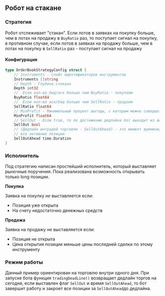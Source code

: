 ## Робот на стакане

### Стратегия
Робот отслеживает "стакан". Если лотов в заявках на покупку больше, чем в лотах на продажу в `BuyRatio` раз,
то поступает сигнал на покупку, в противном случае, если лотов в заявках на продажу больше, чем в лотах на покупку 
в `SellRatio` раз - поступает сигнал на продажу

#### Конфигурация
```go
type OrderBookStrategyConfig struct {
	// Instruments - слайс идентификаторов инструментов
	Instruments []string
	// Depth - Глубина стакана
	Depth int32
	//  Если кол-во бид/аск больше чем BuyRatio - покупаем
	BuyRatio float64
	//  Если кол-во аск/бид больше чем SellRatio - продаем
	SellRatio float64
	// MinProfit - Минимальный процент выгоды, с которым можно совершать сделки
	MinProfit float64
	// SellOut - Если true, то по достижению дедлайна бот выходит из всех активных позиций
	SellOut bool
	// (Дедлайн интрадей торговли - SellOutAhead) - это момент времени, когда бот начнет продавать
	// все активные позиции
	SellOutAhead time.Duration
}
```

### Исполнитель 
Под стратегию написан простейший исполнитель, который выставляет рыночные поручения. 
Пока реализована возможность открывать только long позиции.

**Покупка**

Заявка на покупку *не* выставляется если:
* Позиция уже открыта
* На счету недостаточно денежных средств

**Продажа**

Заявка на продажу *не* выставляется если:
* Позиция не открыта
* Цена открытия позиции меньше цены последней сделки по этому инструменту

### Режим работы
Данный пример ориентирован на торговлю внутри одного дня. При запуске бота функция `tradingDeadLine()` возвращает 
дедлайн торгов на сегодня, если выставлен флаг `SellOut` и время `SellOutAhead`, то бот завершит работу и закроет все 
позиции за `SellOutAhead`до дедлайна.